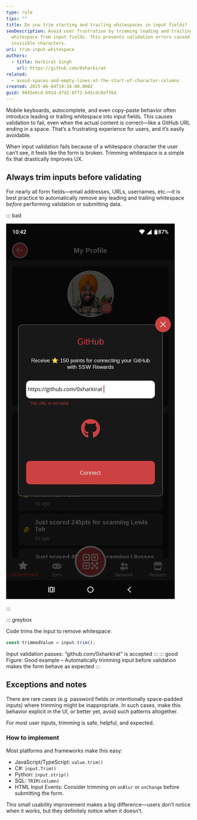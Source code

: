 ```yaml
---
type: rule
tips: ""
title: Do you trim starting and trailing whitespaces in input fields?
seoDescription: Avoid user frustration by trimming leading and trailing
  whitespace from input fields. This prevents validation errors caused by
  invisible characters.
uri: trim-input-whitespace
authors:
  - title: Harkirat Singh
    url: https://github.com/0xharkirat
related:
  - avoid-spaces-and-empty-lines-at-the-start-of-character-columns
created: 2025-06-04T10:34:00.000Z
guid: 9845e6cd-691d-47d2-8ff1-b45cdc0eff64
---
```

Mobile keyboards, autocomplete, and even copy-paste behavior often introduce leading or trailing whitespace into input fields. This causes validation to fail, even when the actual content is correct—like a GitHub URL ending in a space. That’s a frustrating experience for users, and it’s easily avoidable.

<!--endintro-->

When input validation fails because of a whitespace character the user can’t see, it feels like the form is broken. Trimming whitespace is a simple fix that drastically improves UX.

## Always trim inputs before validating

For nearly all form fields—email addresses, URLs, usernames, etc.—it is best practice to automatically remove any leading and trailing whitespace *before* performing validation or submitting data.





::: bad

![Figure: Bad example - Keyboard autocomplete added a trailing space, causing the GitHub URL validation to fail with an error message](bad-example-trailing-white-space-validation-failed.jpeg)

:::





::: greybox

Code trims the input to remove whitespace:

```js
const trimmedValue = input.trim();
```

Input validation passes: “github.com/0xharkirat” is accepted
:::
::: good
Figure: Good example – Automatically trimming input before validation makes the form behave as expected
:::

## Exceptions and notes

There are rare cases (e.g. password fields or intentionally space-padded inputs) where trimming might be inappropriate. In such cases, make this behavior explicit in the UI, or better yet, avoid such patterns altogether.

For most user inputs, trimming is safe, helpful, and expected.

### How to implement

Most platforms and frameworks make this easy:

* JavaScript/TypeScript: `value.trim()`
* C#: `input.Trim()`
* Python: `input.strip()`
* SQL: `TRIM(column)`
* HTML Input Events: Consider trimming on `onBlur` or `onChange` before submitting the form.

This small usability improvement makes a big difference—users don’t notice when it works, but they definitely notice when it doesn’t.
